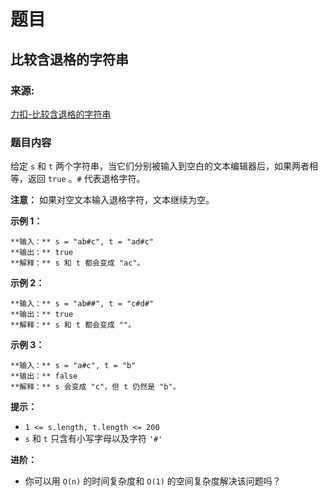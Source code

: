 # 题目

## 比较含退格的字符串

### 来源:

[力扣-比较含退格的字符串](https://leetcode.cn/problems/backspace-string-compare/)

### 题目内容

给定 `s` 和 `t` 两个字符串，当它们分别被输入到空白的文本编辑器后，如果两者相等，返回 `true` 。`#` 代表退格字符。

**注意：** 如果对空文本输入退格字符，文本继续为空。



**示例 1：**

    
    
    **输入：** s = "ab#c", t = "ad#c"
    **输出：** true
    **解释：** s 和 t 都会变成 "ac"。
    

**示例 2：**

    
    
    **输入：** s = "ab##", t = "c#d#"
    **输出：** true
    **解释：** s 和 t 都会变成 ""。
    

**示例 3：**

    
    
    **输入：** s = "a#c", t = "b"
    **输出：** false
    **解释：** s 会变成 "c"，但 t 仍然是 "b"。



**提示：**

  * `1 <= s.length, t.length <= 200`
  * `s` 和 `t` 只含有小写字母以及字符 `'#'`



**进阶：**

  * 你可以用 `O(n)` 的时间复杂度和 `O(1)` 的空间复杂度解决该问题吗？

